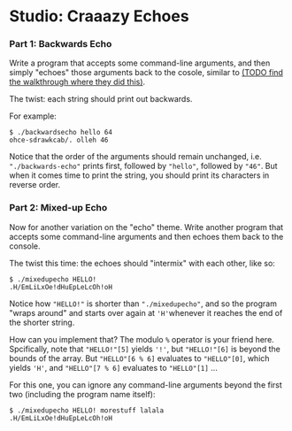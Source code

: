 # Studio: Craaazy Echoes


### Part 1: Backwards Echo

Write a program that accepts some command-line arguments, and then simply "echoes" those arguments back to the
cosole, similar to [(TODO find the walkthrough where they did this)](TODO). 

The twist: each string should print out backwards. 

For example:

```
$ ./backwardsecho hello 64
ohce-sdrawkcab/. olleh 46
```

Notice that the order of the arguments should remain unchanged, i.e. `"./backwards-echo"` prints first, followed by 
`"hello"`, followed by `"46"`. But when it comes time to print the string, you should print its characters 
in reverse order.


### Part 2: Mixed-up Echo

Now for another variation on the "echo" theme. Write another program that accepts some command-line arguments 
and then echoes them back to the console.

The twist this time: the echoes should "intermix" with each other, like so:

```
$ ./mixedupecho HELLO!
.H/EmLiLxOe!dHuEpLeLcOh!oH
```

Notice how `"HELLO!"` is shorter than `"./mixedupecho"`, and so the program "wraps around" and starts over again at `'H'`whenever it reaches the end of the shorter string. 

How can you implement that? The modulo `%` operator is your friend here. 
Spcifically, note that `"HELLO!"[5]` yields `'!'`, but `"HELLO!"[6]` is beyond the bounds of the array. But 
`"HELLO"[6 % 6]` evaluates to `"HELLO"[0]`, which yields `'H'`, and `"HELLO"[7 % 6]` evaluates to `"HELLO"[1]` ...

For this one, you can ignore any command-line arguments beyond the first two (including the program name itself):
```
$ ./mixedupecho HELLO! morestuff lalala
.H/EmLiLxOe!dHuEpLeLcOh!oH
```
